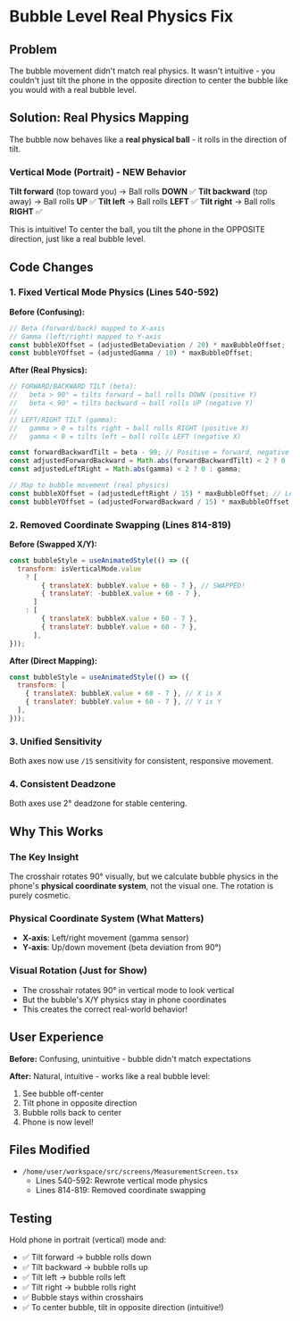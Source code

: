 # Bubble Level Real Physics Fix

## Problem
The bubble movement didn't match real physics. It wasn't intuitive - you couldn't just tilt the phone in the opposite direction to center the bubble like you would with a real bubble level.

## Solution: Real Physics Mapping

The bubble now behaves like a **real physical ball** - it rolls in the direction of tilt.

### Vertical Mode (Portrait) - NEW Behavior

**Tilt forward** (top toward you) → Ball rolls **DOWN** ✅
**Tilt backward** (top away) → Ball rolls **UP** ✅
**Tilt left** → Ball rolls **LEFT** ✅
**Tilt right** → Ball rolls **RIGHT** ✅

This is intuitive! To center the ball, you tilt the phone in the OPPOSITE direction, just like a real bubble level.

## Code Changes

### 1. Fixed Vertical Mode Physics (Lines 540-592)

**Before (Confusing):**
```javascript
// Beta (forward/back) mapped to X-axis
// Gamma (left/right) mapped to Y-axis
const bubbleXOffset = (adjustedBetaDeviation / 20) * maxBubbleOffset;
const bubbleYOffset = (adjustedGamma / 10) * maxBubbleOffset;
```

**After (Real Physics):**
```javascript
// FORWARD/BACKWARD TILT (beta):
//   beta > 90° = tilts forward → ball rolls DOWN (positive Y)
//   beta < 90° = tilts backward → ball rolls UP (negative Y)
//
// LEFT/RIGHT TILT (gamma): 
//   gamma > 0 = tilts right → ball rolls RIGHT (positive X)
//   gamma < 0 = tilts left → ball rolls LEFT (negative X)

const forwardBackwardTilt = beta - 90; // Positive = forward, negative = backward
const adjustedForwardBackward = Math.abs(forwardBackwardTilt) < 2 ? 0 : forwardBackwardTilt;
const adjustedLeftRight = Math.abs(gamma) < 2 ? 0 : gamma;

// Map to bubble movement (real physics)
const bubbleXOffset = (adjustedLeftRight / 15) * maxBubbleOffset; // Left/right → X
const bubbleYOffset = (adjustedForwardBackward / 15) * maxBubbleOffset; // Forward/back → Y
```

### 2. Removed Coordinate Swapping (Lines 814-819)

**Before (Swapped X/Y):**
```javascript
const bubbleStyle = useAnimatedStyle(() => ({
  transform: isVerticalMode.value 
    ? [
        { translateX: bubbleY.value + 60 - 7 }, // SWAPPED!
        { translateY: -bubbleX.value + 60 - 7 },
      ]
    : [
        { translateX: bubbleX.value + 60 - 7 },
        { translateY: bubbleY.value + 60 - 7 },
      ],
}));
```

**After (Direct Mapping):**
```javascript
const bubbleStyle = useAnimatedStyle(() => ({
  transform: [
    { translateX: bubbleX.value + 60 - 7 }, // X is X
    { translateY: bubbleY.value + 60 - 7 }, // Y is Y
  ],
}));
```

### 3. Unified Sensitivity

Both axes now use `/15` sensitivity for consistent, responsive movement.

### 4. Consistent Deadzone

Both axes use 2° deadzone for stable centering.

## Why This Works

### The Key Insight
The crosshair rotates 90° visually, but we calculate bubble physics in the phone's **physical coordinate system**, not the visual one. The rotation is purely cosmetic.

### Physical Coordinate System (What Matters)
- **X-axis**: Left/right movement (gamma sensor)
- **Y-axis**: Up/down movement (beta deviation from 90°)

### Visual Rotation (Just for Show)
- The crosshair rotates 90° in vertical mode to look vertical
- But the bubble's X/Y physics stay in phone coordinates
- This creates the correct real-world behavior!

## User Experience

**Before:** Confusing, unintuitive - bubble didn't match expectations

**After:** Natural, intuitive - works like a real bubble level:
1. See bubble off-center
2. Tilt phone in opposite direction
3. Bubble rolls back to center
4. Phone is now level!

## Files Modified
- `/home/user/workspace/src/screens/MeasurementScreen.tsx`
  - Lines 540-592: Rewrote vertical mode physics
  - Lines 814-819: Removed coordinate swapping

## Testing
Hold phone in portrait (vertical) mode and:
- ✅ Tilt forward → bubble rolls down
- ✅ Tilt backward → bubble rolls up
- ✅ Tilt left → bubble rolls left
- ✅ Tilt right → bubble rolls right
- ✅ Bubble stays within crosshairs
- ✅ To center bubble, tilt in opposite direction (intuitive!)
